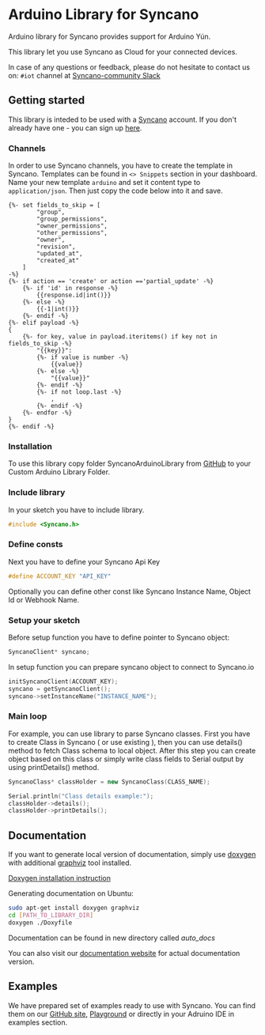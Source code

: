 # Arduino Library for Syncano

Arduino library for Syncano provides support for Arduino Yún.

This library let you use Syncano as Cloud for your connected devices.

In case of any questions or feedback, please do not hesitate to contact us on: `#iot` channel at [Syncano-community Slack](https://syncano-community.slack.com/messages/iot/)

## Getting started

This library is inteded to be used with a [Syncano](https://www.syncano.io/) account. If you don't already have one - you can sign up [here](https://dashboard.syncano.io/?utm_source=github&amp;utm_medium=readme&amp;utm_campaign=syncano-js).

### Channels

In order to use Syncano channels, you have to create the template in Syncano. Templates can be found in `<> Snippets` section in your dashboard. 
Name your new template `arduino` and set it content type to `application/json`. Then just copy the code below into it and save.
~~~~
{%- set fields_to_skip = [
        "group",
        "group_permissions",
        "owner_permissions",
        "other_permissions",
        "owner",
        "revision",
        "updated_at",
        "created_at"
    ]
-%}
{%- if action == 'create' or action =='partial_update' -%}
    {%- if 'id' in response -%}
        {{response.id|int()}}
    {%- else -%}
        {{-1|int()}}
    {%- endif -%}
{%- elif payload -%}
{
    {%- for key, value in payload.iteritems() if key not in fields_to_skip -%}
        "{{key}}":
        {%- if value is number -%}
            {{value}}
        {%- else -%}
            "{{value}}"
        {%- endif -%}
        {%- if not loop.last -%}
            ,
        {%- endif -%}
    {%- endfor -%}
}  
{%- endif -%}
~~~~

### Installation

To use this library copy folder SyncanoArduinoLibrary from [GitHub](https://github.com/Syncano/syncano-arduino/archive/master.zip) to your Custom Arduino Library Folder.

### Include library

In your sketch you have to include library.
~~~~ c++
#include <Syncano.h>
~~~~

### Define consts
Next you have to define your Syncano Api Key
~~~~ c++
#define ACCOUNT_KEY "API_KEY"
~~~~
Optionally you can define other const like Syncano Instance Name, Object Id or Webhook Name.
### Setup your sketch
Before setup function you have to define pointer to Syncano object:
~~~~ c++
SyncanoClient* syncano;
~~~~

In setup function you can prepare syncano object to connect to Syncano.io
~~~~ c++
initSyncanoClient(ACCOUNT_KEY);
syncano = getSyncanoClient();
syncano->setInstanceName("INSTANCE_NAME");
~~~~

### Main loop

For example, you can use library to parse Syncano classes.
First you have to create Class in Syncano ( or use existing ), then you can use details() method to fetch Class schema to local object.
After this step you can create object based on this class or simply write class fields to Serial output by using printDetails() method.

~~~~ c++
SyncanoClass* classHolder = new SyncanoClass(CLASS_NAME);

Serial.println("Class details example:");
classHolder->details();
classHolder->printDetails();
~~~~

## Documentation

If you want to generate local version of documentation, simply use [doxygen](http://www.stack.nl/~dimitri/doxygen/index.html) with additional [graphviz](http://www.graphviz.org/) tool installed. 

[Doxygen installation instruction](http://www.stack.nl/~dimitri/doxygen/download.html)

Generating documentation on Ubuntu:
~~~~ bash
sudo apt-get install doxygen graphviz
cd [PATH_TO_LIBRARY_DIR]
doxygen ./Doxyfile
~~~~
Documentation can be found in new directory called *auto_docs*

You can also visit our  [documentation website](http://docs.eyedea.ninja/) for actual documentation version.

## Examples
We have prepared set of examples ready to use with Syncano. You can find them on our [GitHub site](https://github.com/Syncano/syncano-arduino/tree/master/examples), [Playground](http://eyedea.ninja/) or directly in your Adruino IDE in examples section.

